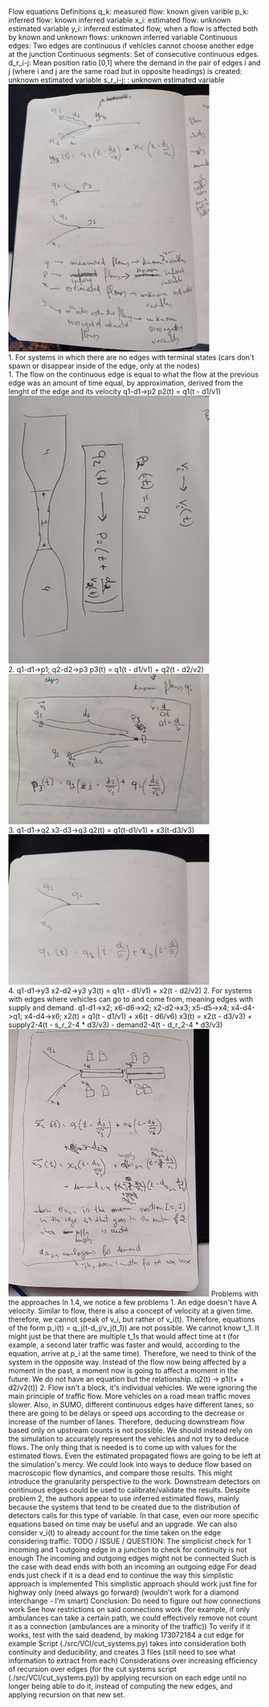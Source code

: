 
Flow equations
    Definitions
        q_k: measured flow: known given varible
        p_k: inferred flow: known inferred variable
        x_i: estimated flow: unknown estimated variable
        y_i: inferred estimated flow, when a flow is affected both by known and unknown flows: unknown inferred variable
        Continuous edges: Two edges are continuous if vehicles cannot choose another edge at the junction
        Continuous segments: Set of consecutive continuous edges.  
        d_r_i-j: Mean position ratio \[0,1\] where the demand in the pair of edges i and j (where i and j are the same road but in opposite headings) is created: unknown estimated variable
        s_r_i-j: : unknown estimated variable
        <img src="./20240223_105431.jpg" width="400" />  
    1. For systems in which there are no edges with terminal states (cars don't spawn or disappear inside of the edge, only at the nodes)    
        1.
        The flow on the continuous edge  is equal to what the flow at the previous edge was an amount of time equal, by approximation, derived from the lenght of the edge and its velocity
        q1-d1->p2
        p2(t) = q1(t - d1/v1)
        <img src="./20240223_115846.jpg" width="400" />  
        2.
        q1-d1->p1; q2-d2->p3
        p3(t) = q1(t - d1/v1) + q2(t - d2/v2)                  
        <img src="./20240223_111803.jpg" width="400" />  
        3.
        q1-d1->q2
        x3-d3->q3
        q2(t) = q1(t-d1/v1) + x3(t-d3/v3)  
        <img src="./20240223_111601.jpg" width="400" />  
        4.
        q1-d1->y3
        x2-d2->y3
        y3(t) = q1(t - d1/v1) + x2(t - d2/v2)
    2. For systems with edges where vehicles can go to and come from, meaning edges with supply and demand.
        q1-d1->x2; 
        x6-d6->x2;
        x2-d2->x3;
        x5-d5->x4;
        x4-d4->q1;
        x4-d4->x6;
        x2(t) = q1(t - d1/v1) + x6(t - d6/v6)
        x3(t) = x2(t - d3/v3) + supply2-4(t - s_r_2-4 * d3/v3) - demand2-4(t - d_r_2-4 * d3/v3)
        <img src="./20240223_113752.jpg" width="400" /> 
Problems with the approaches
    In 1.4, we notice a few problems
        1. An edge doesn't have A velocity. 
          Similar to flow, there is also a concept of velocity at a given time. therefore, we cannot speak of v_i, but rather of v_i(t). Therefore, equations of the form p_i(t) = q_j(t-d_j/v_j(t_1)) are not possible. We cannot know t_1. It might just be that there are multiple t_1s that would affect time at t (for example, a second later traffic was faster and would, according to the equation, arrive at p_i at the same time).
          Therefore, we need to think of the system in the opposite way. Instead of the flow now being affected by a moment in the past, a moment now is going to affect a moment in the future. We do not have an equation but the relationship. q2(t) -> p1(t+ + d2/v2(t))
        2. Flow isn't a block, it's individual vehicles.
           We were ignoring the main principle of traffic flow. More vehicles on a road mean traffic moves slower. Also, in SUMO, different continuous edges have different lanes, so there are going to be delays or speed ups according to the decrease or increase of the number of lanes. Therefore, deducing downstream flow based only on upstream counts is not possible. 
           We should instead rely on the simulation to accurately represent the vehicles and not try to deduce flows. The only thing that is needed is to come up with values for the estimated flows. Even the estimated propagated flows are going to be left at the simulation's mercy.
           We could look into ways to deduce flow based on macroscopic flow dynamics, and compare those results. This might introduce the granularity perspective to the work. Downstream detectors on continuous edges could be used to calibrate/validate the results.
Despite problem 2, the authors appear to use inferred estimated flows, mainly because the systems that tend to be created due to the distribution of detectors calls for this type of variable. In that case, even our more specific equations based on time may be useful and an upgrade. We can also consider v_i(t) to already account for the time taken on the edge considering traffic.
TODO / ISSUE / QUESTION: The simplicist check for 1 incoming and 1 outgoing edge in a junction to check for continuity is not enough
    The incoming and outgoing edges might not be connected
    Such is the case with dead ends with both an incoming an outgoing edge
        For dead ends just check if it is a dead end to continue the way this simplistic approach is implemented
        This simplistic approach should work just fine for highway only (need always go forward) (wouldn't work for a diamond interchange - I'm smart)
    Conclusion: Do need to figure out how connections work
        See how restrictions on said connections work (for example, if only ambulances can take a certain path, we could effectively remove not count it as a connection (ambulances are a minority of the traffic))
    To verify if it works, test with the said deadend, by making 173072184 a cut edge for example
Script (./src/VCI/cut_systems.py) takes into consideration both continuity and deducibility, and creates 3 files (still need to see what information to extract from each)
Considerations over increasing efficiency of recursion over edges (for the cut systems script (./src/VCI/cut_systems.py)) by applying recursion on each edge until no longer being able to do it, instead of computing the new edges, and applying recursion on that new set.
